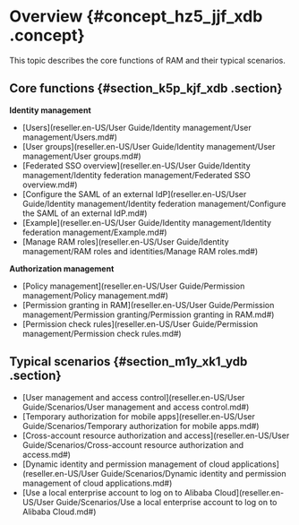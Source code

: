 # Overview {#concept_hz5_jjf_xdb .concept}

This topic describes the core functions of RAM and their typical scenarios.

## Core functions {#section_k5p_kjf_xdb .section}

**Identity management**

-   [Users](reseller.en-US/User Guide/Identity management/User management/Users.md#)
-   [User groups](reseller.en-US/User Guide/Identity management/User management/User groups.md#)
-   [Federated SSO overview](reseller.en-US/User Guide/Identity management/Identity federation management/Federated SSO overview.md#)
-   [Configure the SAML of an external IdP](reseller.en-US/User Guide/Identity management/Identity federation management/Configure the SAML of an external IdP.md#)
-   [Example](reseller.en-US/User Guide/Identity management/Identity federation management/Example.md#)
-   [Manage RAM roles](reseller.en-US/User Guide/Identity management/RAM roles and identities/Manage RAM roles.md#)

**Authorization management**

-   [Policy management](reseller.en-US/User Guide/Permission management/Policy management.md#)
-   [Permission granting in RAM](reseller.en-US/User Guide/Permission management/Permission granting/Permission granting in RAM.md#)
-   [Permission check rules](reseller.en-US/User Guide/Permission management/Permission check rules.md#)

## Typical scenarios {#section_m1y_xk1_ydb .section}

-   [User management and access control](reseller.en-US/User Guide/Scenarios/User management and access control.md#)
-   [Temporary authorization for mobile apps](reseller.en-US/User Guide/Scenarios/Temporary authorization for mobile apps.md#)
-   [Cross-account resource authorization and access](reseller.en-US/User Guide/Scenarios/Cross-account resource authorization and access.md#)
-   [Dynamic identity and permission management of cloud applications](reseller.en-US/User Guide/Scenarios/Dynamic identity and permission management of cloud applications.md#)
-   [Use a local enterprise account to log on to Alibaba Cloud](reseller.en-US/User Guide/Scenarios/Use a local enterprise account to log on to Alibaba Cloud.md#)

